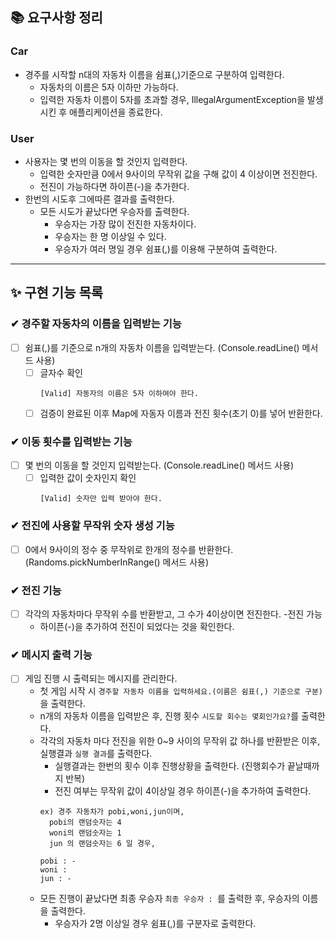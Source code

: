 ## 📚 요구사항 정리

### Car
- 경주를 시작할 n대의 자동차 이름을 쉼표(,)기준으로 구분하여 입력한다.
  - 자동차의 이름은 5자 이하만 가능하다.
  - 입력한 자동차 이름이 5자를 초과할 경우, IllegalArgumentException을 발생시킨 후 애플리케이션을 종료한다.

### User

- 사용자는 몇 번의 이동을 할 것인지 입력한다.
    - 입력한 숫자만큼 0에서 9사이의 무작위 값을 구해 값이 4 이상이면 전진한다.
    - 전진이 가능하다면 하이픈(-)을 추가한다.
- 한번의 시도후 그에따른 결과를 출력한다.
  - 모든 시도가 끝났다면 우승자를 출력한다.
    - 우승자는 가장 많이 전진한 자동차이다.
    - 우승자는 한 명 이상일 수 있다.
    - 우승자가 여러 명일 경우 쉼표(,)를 이용해 구분하여 출력한다.

---

## ✨ 구현 기능 목록

### ✔ 경주할 자동차의 이름을 입력받는 기능

- [ ] 쉼표(,)를 기준으로 n개의 자동차 이름을 입력받는다. (Console.readLine() 메서드 사용)
  - [ ] 글자수 확인
    ```
    [Valid] 자동자의 이름은 5자 이하여야 한다.
    ```
  - [ ] 검증이 완료된 이후 Map에 자동자 이름과 전진 횟수(초기 0)를 넣어 반환한다.
### ✔ 이동 횟수를 입력받는 기능
  - [ ] 몇 번의 이동을 할 것인지 입력받는다. (Console.readLine() 메서드 사용)
    - [ ] 입력한 값이 숫자인지 확인
       ```
      [Valid] 숫자만 입력 받아야 한다.
       ```
### ✔ 전진에 사용할 무작위 숫자 생성 기능
  - [ ] 0에서 9사이의 정수 중 무작위로 한개의 정수를 반환한다. (Randoms.pickNumberInRange() 메서드 사용)

### ✔ 전진 기능
  - [ ] 각각의 자동차마다 무작위 수를 반환받고, 그 수가 4이상이면 전진한다.
    -전진 가능
      - 하이픈(-)을 추가하여 전진이 되었다는 것을 확인한다.
### ✔ 메시지 출력 기능
- [ ] 게임 진행 시 출력되는 메시지를 관리한다.
    - 첫 게임 시작 시 `경주할 자동차 이름을 입력하세요.(이름은 쉼표(,) 기준으로 구분)`을 출력한다.
    - n개의 자동차 이름을 입력받은 후, 진행 횟수 `시도할 회수는 몇회인가요?`를 출력한다.
    - 각각의 자동차 마다 전진을 위한 0~9 사이의 무작위 값 하나를 반환받은 이후, 실행결과 `실행 결과`를 출력한다.
      - 실행결과는 한번의 횟수 이후 진행상황을 출력한다. (진행회수가 끝날때까지 반복)
      - 전진 여부는 무작위 값이 4이상일 경우 하이픈(-)을 추가하여 출력한다.
      ```
      ex) 경주 자동차가 pobi,woni,jun이며,
        pobi의 랜덤숫자는 4
        woni의 랜덤숫자는 1
        jun 의 랜덤숫자는 6 일 경우,
      
      pobi : -
      woni : 
      jun : -
      ```
    - 모든 진행이 끝났다면 최종 우승자 `최종 우승자 : `를 출력한 후, 우승자의 이름을 출력한다.
      - 우승자가 2명 이상일 경우 쉼표(,)를 구분자로 출력한다.
